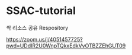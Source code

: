 # SSAC-tutorial
싹 리소스 공유 Respository

https://zoom.us/j/4051457725?pwd=UDdIR2U0WnpTQkxEdkVvOTBZZEhGUT09
